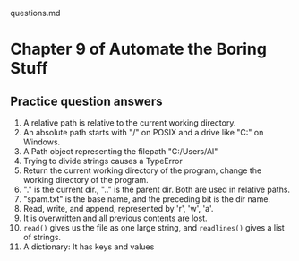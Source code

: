 questions.md

# Chapter 9 of Automate the Boring Stuff 
## Practice question answers

1. A relative path is relative to the current working directory.
2. An absolute path starts with "/" on POSIX and a drive like "C:\" on Windows.
3. A Path object representing the filepath "C:/Users/Al"
4. Trying to divide strings causes a TypeError
5. Return the current working directory of the program, change the working directory of the program.
6. "." is the current dir., ".." is the parent dir. Both are used in relative paths.
7. "spam.txt" is the base name, and the preceding bit is the dir name.
8. Read, write, and append, represented by 'r', 'w', 'a'.
9. It is overwritten and all previous contents are lost.
10. `read()` gives us the file as one large string, and `readlines()` gives a list of strings. 
11. A dictionary: It has keys and values